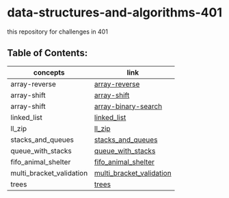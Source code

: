 # data-structures-and-algorithms-401

this repository for challenges in 401

## Table of Contents:

concepts | link
------------ | -------------
 array-reverse |[array-reverse](https://obada-gh.github.io/data-structures-and-algorithms-401/array-reverse/)
 array-shift |[array-shift](https://obada-gh.github.io/data-structures-and-algorithms-401/array-shift/)
 array-shift |[array-binary-search](https://obada-gh.github.io/data-structures-and-algorithms-401/array-binary-search/)
 linked_list |[linked_list](https://obada-gh.github.io/data-structures-and-algorithms-401/Data-Structures/python/linked_list/)
 ll_zip |[ll_zip](https://obada-gh.github.io/data-structures-and-algorithms-401/challenges/ll_zip/)
 stacks_and_queues |[stacks_and_queues](https://obada-gh.github.io/data-structures-and-algorithms-401/Data-Structures/python/stacks_and_queues/)
 queue_with_stacks |[queue_with_stacks](https://obada-gh.github.io/data-structures-and-algorithms-401/challenges/queue_with_stacks/)
 fifo_animal_shelter |[fifo_animal_shelter](https://obada-gh.github.io/data-structures-and-algorithms-401/challenges/fifo_animal_shelter/)
 multi_bracket_validation |[multi_bracket_validation](https://obada-gh.github.io/data-structures-and-algorithms-401/challenges/multi_bracket_validation/)
 trees |[trees](https://obada-gh.github.io/data-structures-and-algorithms-401/Data-Structures/python/trees/)

